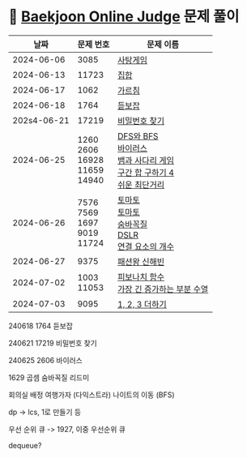 # 📄 [Baekjoon Online Judge](https://www.acmicpc.net) 문제 풀이

| 날짜       | 문제 번호                | 문제 이름                                            |
| ---------- | ------------------------ | ---------------------------------------------------- |
| 2024-06-06 | 3085                     | [사탕게임](https://github.com/sehaim/algorithm/tree/master/BOJ_Solution/src/boj_3085_사탕게임)                                            |
| 2024-06-13 | 11723 | [집합](https://github.com/sehaim/algorithm/tree/master/BOJ_Solution/src/boj_11723_집합) |
| 2024-06-17 | 1062                     | [가르침](https://github.com/sehaim/algorithm/tree/master/BOJ_Solution/src/boj_1062_가르침)                                          |
| 2024-06-18 | 1764                     | [듣보잡](https://github.com/sehaim/algorithm/tree/master/BOJ_Solution/src/boj_1764_듣보잡)                         |
| 202s4-06-21 | 17219        | [비밀번호 찾기](https://github.com/sehaim/algorithm/tree/master/BOJ_Solution/src/boj_17219_비밀번호찾기)      |
| 2024-06-25 | 1260 <br> 2606 <br>  16928  <br> 11659  <br> 14940   | [DFS와 BFS](https://github.com/sehaim/algorithm/tree/master/BOJ_Solution/src/boj_1260_DFS와BFS)  <br>   [바이러스](https://github.com/sehaim/algorithm/tree/master/BOJ_Solution/src/boj_2606_바이러스) <br> [뱀과 사다리 게임](https://github.com/sehaim/algorithm/tree/master/BOJ_Solution/src/boj_16928_뱀과사다리게임) <br> [구간 합 구하기 4](https://github.com/sehaim/algorithm/tree/master/BOJ_Solution/src/boj_11659_구간합구하기4) <br> [쉬운 최단거리](https://github.com/sehaim/algorithm/tree/master/BOJ_Solution/src/boj_14940_쉬운최단거리)|
| 2024-06-26 | 7576 <br> 7569 <br>  1697 <br> 9019 <br> 11724 | [토마토](https://github.com/sehaim/algorithm/tree/master/BOJ_Solution/src/boj_7576_토마토)  <br>   [토마토](https://github.com/sehaim/algorithm/tree/master/BOJ_Solution/src/boj_7569_토마토) <br> [숨바꼭질](https://github.com/sehaim/algorithm/tree/master/BOJ_Solution/src/boj_1697_숨바꼭질) <br> [DSLR](https://github.com/sehaim/algorithm/tree/master/BOJ_Solution/src/boj_9019_DSLR) <br> [연결 요소의 개수](https://github.com/sehaim/algorithm/tree/master/BOJ_Solution/src/boj_11724_연결요소의개수)|
| 2024-06-27 | 9375 | [패션왕 신해빈](https://github.com/sehaim/algorithm/tree/master/BOJ_Solution/src/boj_9375_패션왕신해빈)|
| 2024-07-02 | 1003 <br> 11053 | [피보나치 함수](https://github.com/sehaim/algorithm/tree/master/BOJ_Solution/src/boj_1003_피보나치함수) <br> [가장 긴 증가하는 부분 수열](https://github.com/sehaim/algorithm/tree/master/BOJ_Solution/src/boj_11053_가장긴증가하는부분수열)|
| 2024-07-03 | 9095 | [1, 2, 3 더하기](https://github.com/sehaim/algorithm/tree/master/BOJ_Solution/src/boj_9095_123더하기)|


240618 1764 듣보잡

240621 17219 비밀번호 찾기

240625 2606 바이러스 

1629 곱셈
숨바꼭질 리드미



회의실 배정
여행가자 (다익스트라)
나이트의 이동 (BFS)

dp -> lcs, 1로 만들기 등

우선 순위 큐 -> 1927, 이중 우선순위 큐

dequeue?
